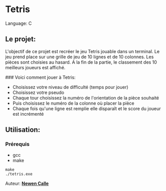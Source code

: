 Tetris
===

Language: C

## Le projet:
L'objectif de ce projet est recréer le jeu Tetris jouable dans un terminal.
Le jeu prend place sur une grille de jeu de 10 lignes et de 10 colonnes.
Les pièces sont choisies au hasard.
A la fin de la partie, le classement des 10 meilleurs joueurs est affiché.

### Voici comment jouer à Tetris:
* Choisissez votre niveau de difficulté (temps pour jouer)
* Choisissez votre pseudo
* Chaque tour choisissez la numéro de l'orientation de la pièce souhaité
* Puis choisissez le numéro de la colonne où placer la pièce
* Chaque fois qu'une ligne est remplie elle disparaît et le score du joueur est incrémenté

## Utilisation:

### Prérequis
* gcc
* make
```
make
./tetris.exe
```

Auteur: [**Newen Calle**](https://github.com/Newen95)
